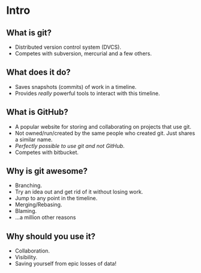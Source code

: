 # Intro

## What is git?

* Distributed version control system (DVCS).
* Competes with subversion, mercurial and a few others.

## What does it do?

* Saves snapshots (commits) of work in a timeline.
* Provides *really* powerful tools to interact with this timeline.

## What is GitHub?

* A popular website for storing and collaborating on projects that use git.
* Not owned/run/created by the same people who created git. Just shares a similar name.
* *Perfectly possible to use git and not GitHub*.
* Competes with bitbucket.

## Why is git awesome?

* Branching.
* Try an idea out and get rid of it without losing work.
* Jump to any point in the timeline.
* Merging/Rebasing.
* Blaming.
* ...a million other reasons

## Why should you use it?

* Collaboration.
* Visibility.
* Saving yourself from epic losses of data!